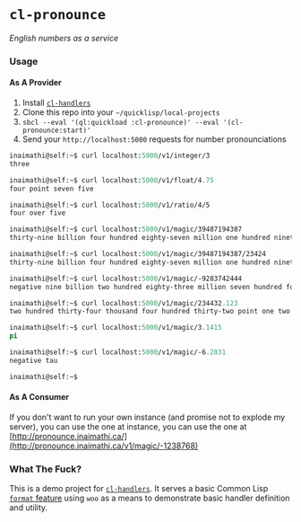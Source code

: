 # `cl-pronounce`

*English numbers as a service*

### Usage

#### As A Provider

1. Install [`cl-handlers`](https://github.com/Inaimathi/cl-handlers)
2. Clone this repo into your `~/quicklisp/local-projects`
3. `sbcl --eval '(ql:quickload :cl-pronounce)' --eval '(cl-pronounce:start)'`
4. Send your `http://localhost:5000` requests for number pronounciations


```lisp
inaimathi@self:~$ curl localhost:5000/v1/integer/3
three

inaimathi@self:~$ curl localhost:5000/v1/float/4.75
four point seven five

inaimathi@self:~$ curl localhost:5000/v1/ratio/4/5
four over five

inaimathi@self:~$ curl localhost:5000/v1/magic/39487194387
thirty-nine billion four hundred eighty-seven million one hundred ninety-four thousand three hundred eighty-seven

inaimathi@self:~$ curl localhost:5000/v1/magic/39487194387/23424
thirty-nine billion four hundred eighty-seven million one hundred ninety-four thousand three hundred eighty-seven over twenty-three thousand four hundred twenty-four

inaimathi@self:~$ curl localhost:5000/v1/magic/-9283742444
negative nine billion two hundred eighty-three million seven hundred forty-two thousand four hundred forty-four

inaimathi@self:~$ curl localhost:5000/v1/magic/234432.123
two hundred thirty-four thousand four hundred thirty-two point one two three

inaimathi@self:~$ curl localhost:5000/v1/magic/3.1415
pi

inaimathi@self:~$ curl localhost:5000/v1/magic/-6.2831
negative tau

inaimathi@self:~$ 
```

#### As A Consumer

If you don't want to run your own instance (and promise not to explode my server), you can use the one at instance, you can use the one at [http://pronounce.inaimathi.ca/](http://pronounce.inaimathi.ca/v1/magic/-1238768)

### What The Fuck?

This is a demo project for [`cl-handlers`](https://github.com/Inaimathi/cl-handlers). It serves a basic Common Lisp [`format` feature](http://www.gigamonkeys.com/book/a-few-format-recipes.html) using `woo` as a means to demonstrate basic handler definition and utility.
